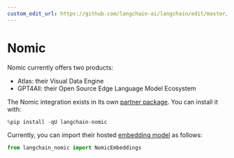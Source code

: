 ```yaml
---
custom_edit_url: https://github.com/langchain-ai/langchain/edit/master/docs/docs/integrations/providers/nomic.ipynb
---
```

# Nomic

Nomic currently offers two products:

- Atlas: their Visual Data Engine
- GPT4All: their Open Source Edge Language Model Ecosystem

The Nomic integration exists in its own [partner package](https://pypi.org/project/langchain-nomic/). You can install it with:


```python
%pip install -qU langchain-nomic
```

Currently, you can import their hosted [embedding model](/docs/integrations/text_embedding/nomic) as follows:


```python
from langchain_nomic import NomicEmbeddings
```

